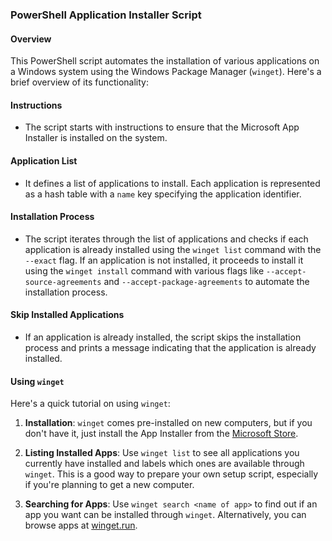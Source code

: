 ### PowerShell Application Installer Script

#### Overview

This PowerShell script automates the installation of various applications on a Windows system using the Windows Package Manager (`winget`). Here's a brief overview of its functionality:

#### Instructions

- The script starts with instructions to ensure that the Microsoft App Installer is installed on the system.

#### Application List

- It defines a list of applications to install. Each application is represented as a hash table with a `name` key specifying the application identifier.

#### Installation Process

- The script iterates through the list of applications and checks if each application is already installed using the `winget list` command with the `--exact` flag. If an application is not installed, it proceeds to install it using the `winget install` command with various flags like `--accept-source-agreements` and `--accept-package-agreements` to automate the installation process.

#### Skip Installed Applications

- If an application is already installed, the script skips the installation process and prints a message indicating that the application is already installed.

#### Using `winget`

Here's a quick tutorial on using `winget`:

1. **Installation**: `winget` comes pre-installed on new computers, but if you don't have it, just install the App Installer from the [Microsoft Store](https://www.microsoft.com/en-us/p/app-installer/9nblggh4nns1).

2. **Listing Installed Apps**: Use `winget list` to see all applications you currently have installed and labels which ones are available through `winget`. This is a good way to prepare your own setup script, especially if you're planning to get a new computer.

3. **Searching for Apps**: Use `winget search <name of app>` to find out if an app you want can be installed through `winget`. Alternatively, you can browse apps at [winget.run](https://winget.run/).
